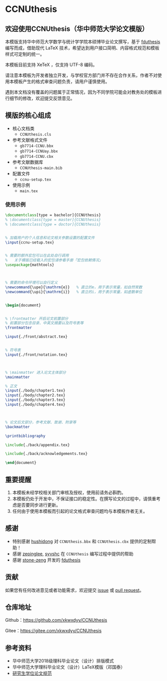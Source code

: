 # CCNUthesis

## 欢迎使用CCNUthesis（华中师范大学论文模版）

本模版支持华中师范大学数学与统计学学院本硕博毕业论文撰写，基于 [fduthesis](https://github.com/stone-zeng/fduthesis) 编写而成，借助现代 LaTeX 技术，希望达到用户接口简明、内容格式规范和模板样式可定制的统一。

本模板目前支持 XeTeX ，仅支持 UTF-8 编码。

请注意本模板为开发者独立开发，与学校官方部门并不存在合作关系，作者不对使用本模板产生的格式审查问题负责，请用户谨慎使用。

遇到本文档没有覆盖的问题属于正常情况，因为不同学院可能会对教务处的模板进行细节的修改，欢迎提交反馈意见。

## 模版的核心组成

- 核心文档类
  - `CCNUthesis.cls`
- 参考文献格式文件
  - `gb7714-CCNU.bbx`
  - `gb7714-CCNUay.bbx`
  - `gb7714-CCNU.cbx`
- 参考文献数据库
  - `CCNUthesis-main.bib`
- 配置文件
  - `ccnu-setup.tex`
- 使用示例
  - `main.tex`

### 使用示例

```latex
\documentclass[type = bachelor]{CCNUthesis}
% \documentclass[type = master]{CCNUthesis}
% \documentclass[type = doctor]{CCNUthesis}


% 加载用户的个人信息和论文相关参数设置的配置文件
\input{ccnu-setup.tex}


% 需要的额外宏包可以在此处自行调用
%   关于模版已经载入的宏包请参看手册「宏包依赖情况」
\usepackage{mathtools}



% 需要的命令环境可以自行定义
\newcommand{\upe}{\mathrm{e}}   % 直立的e，用于表示常量，如自然常数      
\newcommand{\upi}{\mathrm{i}}   % 直立的i，用于表示常量，如虚数单位


\begin{document}


% \frontmatter 开启论文前置部分
% 前置部分包含目录、中英文摘要以及符号表等
\frontmatter

\input{./front/abstract.tex}


% 符号表
\input{./front/notation.tex}



% \mainmatter 进入论文主体部分
\mainmatter

% 正文
\input{./body/chapter1.tex}
\input{./body/chapter2.tex}
\input{./body/chapter3.tex}
\input{./body/chapter4.tex}



% 论文后文部分，参考文献、致谢、附录等
\backmatter

\printbibliography

\include{./back/appendix.tex}

\include{./back/acknowledgements.tex}

\end{document}
```


## 重要提醒

1. 本模板未经学校相关部门审核及授权，使用前请务必斟酌。
2. 本模板仍处于开发中，不保证接口的稳定性。在撰写论文的过程中，请慎重考虑是否要同步进行更新。
3. 任何由于使⽤本模板⽽引起的论⽂格式审查问题均与本模板作者⽆关。


## 感谢

- 特别感谢 [hushidong](https://github.com/hushidong) 对 `CCNUthesis.bbx` 和 `CCNUthesis.cbx` 提供的定制帮助！
- 感谢 [zepinglee](https://github.com/zepinglee), [syvshc](https://github.com/syvshc) 在 `CCNUthesis` 编写过程中提供的帮助
- 感谢 [stone-zeng](https://github.com/stone-zeng) 开发的 [fduthesis](https://github.com/stone-zeng/fduthesis)

## 贡献

如果您有任何改进意见或者功能需求，欢迎提交 [issue](https://gitee.com/xkwxdyy/CCNUthesis/issues) 或 [pull request](https://gitee.com/xkwxdyy/CCNUthesis/pulls)。

## 仓库地址

Github：https://github.com/xkwxdyy/CCNUthesis

Gitee：https://gitee.com/xkwxdyy/CCNUthesis

## 参考资料

- 华中师范大学2018级理科毕业论文（设计）排版模式
- 华中师范大学理科毕业论文（设计）LaTeX模版（邓国泰）
- [研究生学位论文规范](http://gs.ccnu.edu.cn/info/1049/1398.htm)